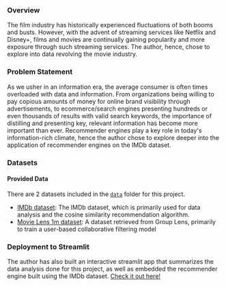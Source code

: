### Overview

The film industry has historically experienced fluctuations of both booms and busts. However, with the advent of streaming services like Netflix and Disney+, films and movies are continually gaining popularity and more exposure through such streaming services. The author, hence, chose to explore into data revolving the movie industry. 



### Problem Statement

As we usher in an information era, the average consumer is often times overloaded with data and information. From organizations being willing to pay copious amounts of money for online brand visibility through advertisements, to ecommerce/search engines presenting hundreds or even thousands of results with valid search keywords, the importance of distilling and presenting key, relevant information has become more important than ever. Recommender engines play a key role in today's information-rich climate, hence the author chose to explore deeper into the application of recommender engines on the IMDb dataset.



### Datasets

#### Provided Data

There are 2 datasets included in the [`data`](./data/) folder for this project. 

* [IMDb dataset](./data/movies2013-2023.parquet): The IMDb dataset, which is primarily used for data analysis and the cosine similarity recommendation algorithm.
* [Movie Lens 1m dataset](./data/ML1m_merged.parquet): A dataset retrieved from Group Lens, primarily to train a user-based collaborative filtering model


### Deployment to Streamlit

The author has also built an interactive streamlit app that summarizes the data analysis done for this project, as well as embedded the recommender engine built using the IMDb dataset. [Check it out here!](https://movies-recommender-engine.streamlit.app/)